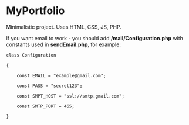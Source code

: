 # MyPortfolio
Minimalistic project. Uses HTML, CSS, JS, PHP.


If you want email to work - you should add <b>/mail/Configuration.php</b> with constants used in <b>sendEmail.php</b>, for example: 
<br/>
<pre>
<code>class Configuration<br/>
{<br/>
    const EMAIL = "example@gmail.com";<br/>
    const PASS = "secret123";<br/>
    const SMPT_HOST = "ssl://smtp.gmail.com";<br/>
    const SMTP_PORT = 465;<br/>
}<br/></code>
</pre>
